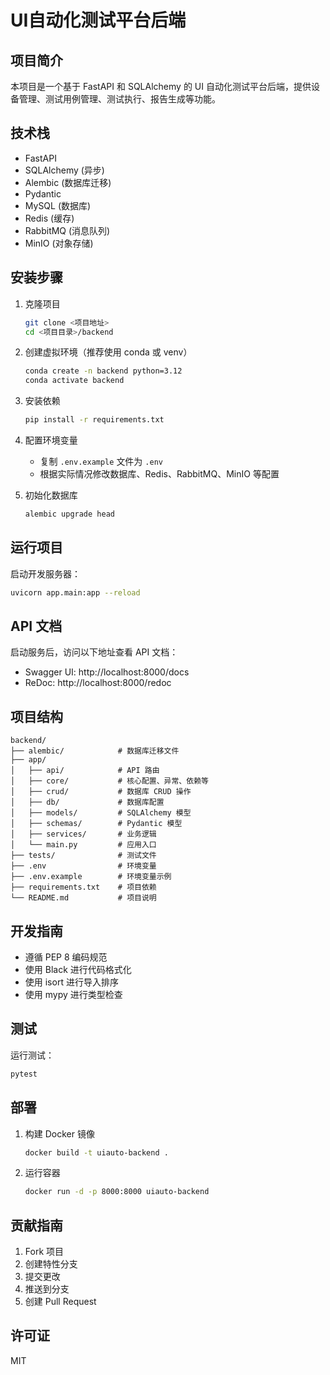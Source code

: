 # UI自动化测试平台后端

## 项目简介
本项目是一个基于 FastAPI 和 SQLAlchemy 的 UI 自动化测试平台后端，提供设备管理、测试用例管理、测试执行、报告生成等功能。

## 技术栈
- FastAPI
- SQLAlchemy (异步)
- Alembic (数据库迁移)
- Pydantic
- MySQL (数据库)
- Redis (缓存)
- RabbitMQ (消息队列)
- MinIO (对象存储)

## 安装步骤

1. 克隆项目
   ```bash
   git clone <项目地址>
   cd <项目目录>/backend
   ```

2. 创建虚拟环境（推荐使用 conda 或 venv）
   ```bash
   conda create -n backend python=3.12
   conda activate backend
   ```

3. 安装依赖
   ```bash
   pip install -r requirements.txt
   ```

4. 配置环境变量
   - 复制 `.env.example` 文件为 `.env`
   - 根据实际情况修改数据库、Redis、RabbitMQ、MinIO 等配置

5. 初始化数据库
   ```bash
   alembic upgrade head
   ```

## 运行项目

启动开发服务器：
```bash
uvicorn app.main:app --reload
```

## API 文档
启动服务后，访问以下地址查看 API 文档：
- Swagger UI: http://localhost:8000/docs
- ReDoc: http://localhost:8000/redoc

## 项目结构
```
backend/
├── alembic/            # 数据库迁移文件
├── app/
│   ├── api/            # API 路由
│   ├── core/           # 核心配置、异常、依赖等
│   ├── crud/           # 数据库 CRUD 操作
│   ├── db/             # 数据库配置
│   ├── models/         # SQLAlchemy 模型
│   ├── schemas/        # Pydantic 模型
│   ├── services/       # 业务逻辑
│   └── main.py         # 应用入口
├── tests/              # 测试文件
├── .env                # 环境变量
├── .env.example        # 环境变量示例
├── requirements.txt    # 项目依赖
└── README.md           # 项目说明
```

## 开发指南
- 遵循 PEP 8 编码规范
- 使用 Black 进行代码格式化
- 使用 isort 进行导入排序
- 使用 mypy 进行类型检查

## 测试
运行测试：
```bash
pytest
```

## 部署
1. 构建 Docker 镜像
   ```bash
   docker build -t uiauto-backend .
   ```

2. 运行容器
   ```bash
   docker run -d -p 8000:8000 uiauto-backend
   ```

## 贡献指南
1. Fork 项目
2. 创建特性分支
3. 提交更改
4. 推送到分支
5. 创建 Pull Request

## 许可证
MIT 